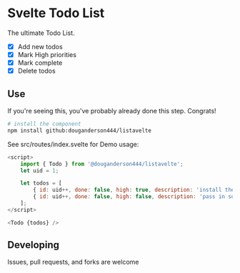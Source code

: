 # Svelte Todo List

The ultimate Todo List.

- [x] Add new todos
- [x] Mark High priorities
- [x] Mark complete
- [x] Delete todos

## Use

If you're seeing this, you've probably already done this step. Congrats!

```bash
# install the component
npm install github:douganderson444/listavelte
```

See src/routes/index.svelte for Demo usage:

```js
<script>
	import { Todo } from '@douganderson444/listavelte';
	let uid = 1;

	let todos = [
		{ id: uid++, done: false, high: true, description: 'install the component' },
		{ id: uid++, done: false, high: false, description: 'pass in some todos' },
	];
</script>

<Todo {todos} />
```

## Developing

Issues, pull requests, and forks are welcome
